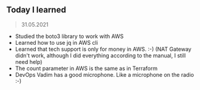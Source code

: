 ## Today I learned

> 31.05.2021
- Studied the boto3 library to work with AWS
- Learned how to use jq in AWS cli
- Learned that tech support is only for money in AWS. :-)
(NAT Gateway didn't work, although I did everything according to the manual, I still need help)
- The count parameter in AWS is the same as in Terraform
- DevOps Vadim has a good microphone. Like a microphone on the radio :-)
